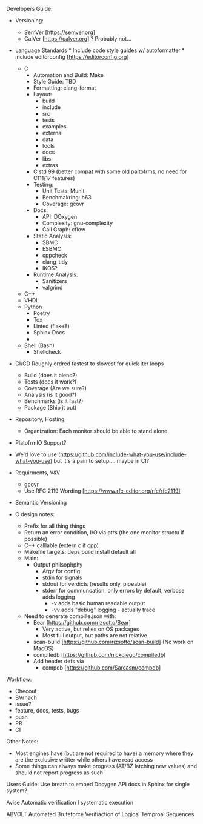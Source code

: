 Developers Guide:

  - Versioning:
    - SemVer [https://semver.org]
    - CalVer [https://calver.org] ? Probably not...
  - Language Standards
        * Include code style guides w/ autoformatter
        * include editorconfig [https://editorconfig.org]
    - C
      - Automation and Build: Make
      - Style Guide: TBD
      - Formatting: clang-format
      - Layout:
        - build
        - include
        - src
        - tests
        - examples
        - external
        - data
        - tools
        - docs
        - libs
        - extras
      - C std 99 (better compat with some old paltofrms, no need for C111/17 features)
      - Testing:
        * Unit Tests: Munit
        * Benchmakring: b63
        * Coverage: gcovr
      - Docs:
        * API: DOxygen
        * Complexity: gnu-complexity
        * Call Graph: cflow
      - Static Analysis:
        * SBMC
        * ESBMC
        * cppcheck
        * clang-tidy
        * IKOS?
      - Runtime Analysis:
        * Sanitizers
        * valgrind
    - C++
    - VHDL
    - Python
        - Poetry
        - Tox
        - Linted (flake8)
        - Sphinx Docs
        - 
    - Shell (Bash)
      - Shellcheck

  - CI/CD
    Roughly ordred fastest to slowest for quick iter loops
    - Build (does it blend?)
    - Tests (does it work?)
    - Coverage (Are we sure?)
    - Analysis (is it good?)
    - Benchmarks (is it fast?)
    - Package (Ship it out)

  - Repository, Hosting, 
    - Organization: Each monitor should be able to stand alone

  - PlatofrmIO Support?

  - We'd love to use (https://github.com/include-what-you-use/include-what-you-use) but it's a pain to setup.... maybe in CI?

  - Requirments, V&V 
    - gcovr
    - Use RFC 2119 Wording [https://www.rfc-editor.org/rfc/rfc2119]

  - Semantic Versioning

 - C design notes:
    - Prefix for all thing things
    - Return an error condition, I/O via ptrs (the one monitor structu if possible)
    - C++ calllable (extern c if cpp)
    - Makefile targets:
      deps
      build
      install
      default
      all
    - Main:
      * Output philsophphy
        - Argv for config
        - stdin for signals
        - stdout for verdicts (results only, pipeable)
        - stderr for communcation, only errors by default, verbose adds logging
            * -v adds basic human readable output
            * -vv adds "debug" logging - actually trace
    - Need to generate compille.json with:
      * Bear [https://github.com/rizsotto/Bear]
        - Very active, but relies on OS packages
        - Most full output, but paths are not relative
      * scan-build [https://github.com/rizsotto/scan-build]
        {No work on MacOS}
      * compiledb [https://github.com/nickdiego/compiledb]
      - Add header defs via
        * compdb [https://github.com/Sarcasm/compdb]

Workflow:
  - Checout
  - BVrnach
  - issue?
  - feature, docs, tests, bugs
  - push
  - PR
  - CI

Other Notes:
  - Most engines have (but are not required to have) a memory where they are the exclusive writter while others have read access
  - Some things can always make progress (AT/BZ latching new values) and should not report progress as such

Users Guide:
 Use breath to embed Docygen API docs in Sphinx for single system?

Avise
Automatic verification I systematic execution

ABVOLT
Automated Bruteforce Verifiaction of Logical Temproal Sequences

